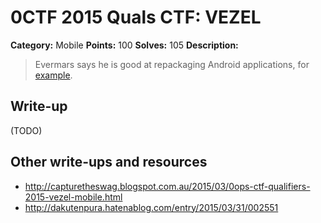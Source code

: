 # 0CTF 2015 Quals CTF: VEZEL

**Category:** Mobile
**Points:** 100
**Solves:** 105
**Description:** 

> Evermars says he is good at repackaging Android applications, for [example](vezel.apk).

## Write-up

(TODO)

## Other write-ups and resources

* <http://capturetheswag.blogspot.com.au/2015/03/0ops-ctf-qualifiers-2015-vezel-mobile.html>
* <http://dakutenpura.hatenablog.com/entry/2015/03/31/002551>
